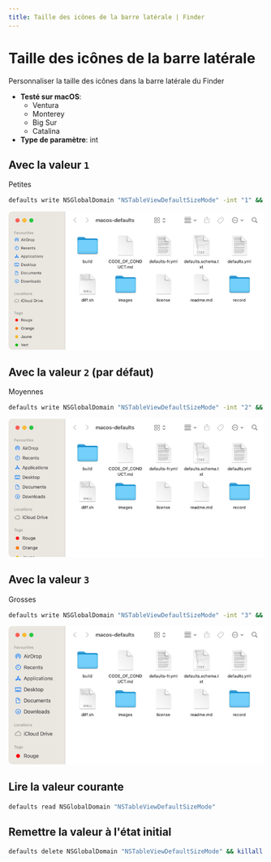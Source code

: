 ```yaml
---
title: Taille des icônes de la barre latérale | Finder
---
```


# Taille des icônes de la barre latérale

Personnaliser la taille des icônes dans la barre latérale du Finder

<!-- break lists -->

- **Testé sur macOS**:
  - Ventura
  - Monterey
  - Big Sur
  - Catalina
- **Type de paramètre**: int

## Avec la valeur `1`

Petites

```bash
defaults write NSGlobalDomain "NSTableViewDefaultSizeMode" -int "1" && killall Finder
```

<img
  src="../../finder/images/NSTableViewDefaultSizeMode/1.png"
  alt="Exemple avec la valeur 1"
  width="740" height="415" style="height: auto"
/>

## Avec la valeur `2` (par défaut)

Moyennes

```bash
defaults write NSGlobalDomain "NSTableViewDefaultSizeMode" -int "2" && killall Finder
```

<img
  src="../../finder/images/NSTableViewDefaultSizeMode/2.png"
  alt="Exemple avec la valeur 2"
  width="740" height="415" style="height: auto"
/>

## Avec la valeur `3`

Grosses

```bash
defaults write NSGlobalDomain "NSTableViewDefaultSizeMode" -int "3" && killall Finder
```

<img
  src="../../finder/images/NSTableViewDefaultSizeMode/3.png"
  alt="Exemple avec la valeur 3"
  width="740" height="415" style="height: auto"
/>

## Lire la valeur courante

```bash
defaults read NSGlobalDomain "NSTableViewDefaultSizeMode"
```

## Remettre la valeur à l'état initial

```bash
defaults delete NSGlobalDomain "NSTableViewDefaultSizeMode" && killall Finder
```
